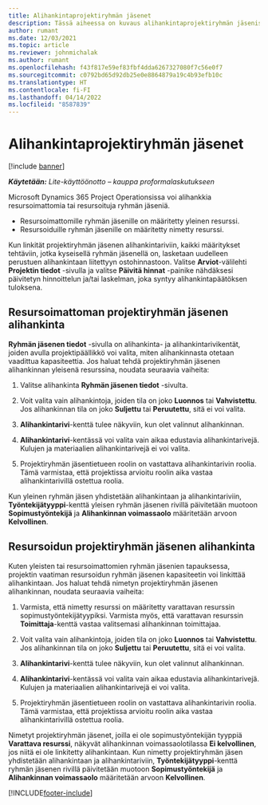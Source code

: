 ```yaml
---
title: Alihankintaprojektiryhmän jäsenet
description: Tässä aiheessa on kuvaus alihankintaprojektiryhmän jäsenistä Microsoft Dynamics 365 Project Operationsissa.
author: rumant
ms.date: 12/03/2021
ms.topic: article
ms.reviewer: johnmichalak
ms.author: rumant
ms.openlocfilehash: f43f817e59ef83fbf4dda6267327080f7c56e0f7
ms.sourcegitcommit: c0792bd65d92db25e0e8864879a19c4b93efb10c
ms.translationtype: HT
ms.contentlocale: fi-FI
ms.lasthandoff: 04/14/2022
ms.locfileid: "8587839"
---
```

# <a name="subcontracting-project-team-members"></a>Alihankintaprojektiryhmän jäsenet

[!include [banner](../../includes/dataverse-preview.md)]

_**Käytetään:** Lite-käyttöönotto – kauppa proformalaskutukseen_

Microsoft Dynamics 365 Project Operationsissa voi alihankkia resursoimattomia tai resursoituja ryhmän jäseniä.

- Resursoimattomille ryhmän jäsenille on määritetty yleinen resurssi.
- Resursoiduille ryhmän jäsenille on määritetty nimetty resurssi.

Kun linkität projektiryhmän jäsenen alihankintariviin, kaikki määritykset tehtäviin, jotka kyseisellä ryhmän jäsenellä on, lasketaan uudelleen perustuen alihankintaan liitettyyn ostohinnastoon.  Valitse **Arviot**-välilehti **Projektin tiedot** -sivulla ja valitse **Päivitä hinnat** -painike nähdäksesi päivitetyn hinnoittelun ja/tai laskelman, joka syntyy alihankintapäätöksen tuloksena. 

## <a name="subcontracting-an-unstaffed-project-team-member"></a>Resursoimattoman projektiryhmän jäsenen alihankinta
**Ryhmän jäsenen tiedot** -sivulla on alihankinta- ja alihankintarivikentät, joiden avulla projektipäällikkö voi valita, miten alihankinnasta otetaan vaadittua kapasiteettia. Jos haluat tehdä projektiryhmän jäsenen alihankinnan yleisenä resurssina, noudata seuraavia vaiheita:

1.  Valitse alihankinta **Ryhmän jäsenen tiedot** -sivulta.

2.  Voit valita vain alihankintoja, joiden tila on joko **Luonnos** tai **Vahvistettu**. Jos alihankinnan tila on joko **Suljettu** tai **Peruutettu**, sitä ei voi valita. 

3.  **Alihankintarivi**-kenttä tulee näkyviin, kun olet valinnut alihankinnan.

4.  **Alihankintarivi**-kentässä voi valita vain aikaa edustavia alihankintarivejä. Kulujen ja materiaalien alihankintarivejä ei voi valita.

5.  Projektiryhmän jäsentietueen roolin on vastattava alihankintarivin roolia. Tämä varmistaa, että projektissa arvioitu roolin aika vastaa alihankintarivillä ostettua roolia. 

Kun yleinen ryhmän jäsen yhdistetään alihankintaan ja alihankintariviin, **Työntekijätyyppi**-kenttä yleisen ryhmän jäsenen rivillä päivitetään muotoon **Sopimustyöntekijä** ja **Alihankinnan voimassaolo** määritetään arvoon **Kelvollinen**.

## <a name="subcontracting-a-staffed-project-team-member"></a>Resursoidun projektiryhmän jäsenen alihankinta
Kuten yleisten tai resursoimattomien ryhmän jäsenien tapauksessa, projektin vaatiman resursoidun ryhmän jäsenen kapasiteetin voi linkittää alihankintaan. Jos haluat tehdä nimetyn projektiryhmän jäsenen alihankinnan, noudata seuraavia vaiheita:

1.  Varmista, että nimetty resurssi on määritetty varattavan resurssin sopimustyöntekijätyypiksi. Varmista myös, että varattavan resurssin **Toimittaja**-kenttä vastaa valitsemasi alihankinnan toimittajaa. 

2.  Voit valita vain alihankintoja, joiden tila on joko **Luonnos** tai **Vahvistettu**. Jos alihankinnan tila on joko **Suljettu** tai **Peruutettu**, sitä ei voi valita. 

3.  **Alihankintarivi**-kenttä tulee näkyviin, kun olet valinnut alihankinnan.

4.  **Alihankintarivi**-kentässä voi valita vain aikaa edustavia alihankintarivejä. Kulujen ja materiaalien alihankintarivejä ei voi valita.

5.  Projektiryhmän jäsentietueen roolin on vastattava alihankintarivin roolia. Tämä varmistaa, että projektissa arvioitu roolin aika vastaa alihankintarivillä ostettua roolia. 

Nimetyt projektiryhmän jäsenet, joilla ei ole sopimustyöntekijän tyyppiä **Varattava resurssi**, näkyvät alihankinnan voimassaolotilassa **Ei kelvollinen**, jos niitä ei ole linkitetty alihankintaan. Kun nimetty projektiryhmän jäsen yhdistetään alihankintaan ja alihankintariviin, **Työntekijätyyppi**-kenttä ryhmän jäsenen rivillä päivitetään muotoon **Sopimustyöntekijä** ja **Alihankinnan voimassaolo** määritetään arvoon **Kelvollinen**.

[!INCLUDE[footer-include](../../includes/footer-banner.md)]
